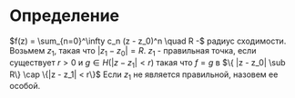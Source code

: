 # Определение
$f(z) = \sum_{n=0}^\infty c_n (z - z_0)^n \quad R -$ радиус сходимости. Возьмем $z_1$, такая что $|z_1 - z_0| = R$. 
$z_1$ - правильная точка, если существует $r > 0$ и $g \in H(|z - z_1| < r)$ такая что $f = g$ в $\{ |z - z_0| \sub R\} \cap \{|z - z_1| < r\}$ 
Если $z_1$ не является правильной, назовем ее особой.